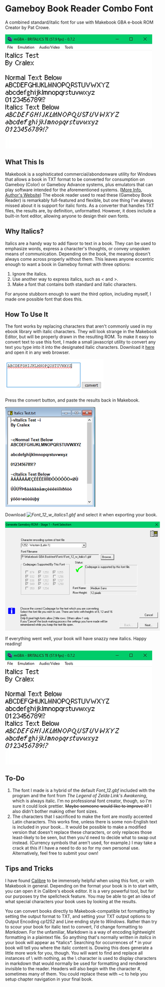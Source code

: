 # Gameboy Book Reader Combo Font

A combined standard/italic font for use with Makebook GBA e-book ROM Creator by Pat Crowe.

![Sample image in a GBA emulator.](Pictures/gba_image.png)

## What This Is

Makebook is a sophisticated commercial/abondonware utility for Windows that allows a book in TXT format to be converted for consumption on Gameboy (Color) or Gameboy Advance systems, plus emulators that can play software intended for the aforementioned systems. ([More Info](https://archive.org/details/makebook_gba_ebook_creator_v4.92b_20191113),  [Author's Website](http://www.mqp.com/fun/)) The ebook reader used to read these (Gameboy Book Reader) is remarkably full-featured and flexible, but one thing I've always missed about it is support for italic fonts. As a converter that handles TXT files, the results are, by definition, unformatted. However, it does include a built-in font editor, allowing anyone to design their own fonts.

## Why Italics?

Italics are a handy way to add flavor to text in a book. They can be used to emphasize words, express a character's thoughts, or convey unspoken means of communication. Depending on the book, the meaning doesn't always come across properly without them. This leaves anyone eccentric enough to want a book in Gameboy format with three options:

1. Ignore the italics.
2. Use another way to express italics, such as < and >.
3. Make a font that contains both standard and italic characters.

For anyone stubborn enough to want the third option, including myself, I made one possible font that does this.

## How To Use It

The font works by replacing characters that aren't commonly used in my ebook library with italic characters. They will look strange in the Makebook Editor, but will be properly drawn in the resulting ROM. To make it easy to convert text to use this font, I made a small javascript utility to convert any text you type into it into the designated italic characters. Download it [here](https://github.com/Cralex/Gameboy-Book-Reader-Combo-Font/raw/main/Sample%20Files/Formatting-Tool.zip) and open it in any web browser.

![Text in the formatting tool.](Pictures/converter.png)

Press the convert button, and paste the results back in Makebook.

![Editor with converted text.](Pictures/editor.png)

 Download *![Font_12_w_italics1.gbf](https://github.com/Cralex/Gameboy-Book-Reader-Combo-Font/raw/main/Font_12_w_italics1.gbf)* and select it when exporting your book. 

![Font selected to be used.](Pictures/rom-creation.png)

If everything went well, your book will have snazzy new italics. Happy reading!

![Snazzy new italics.](Pictures/gba_image.png)

## To-Do

1. The font I made is a hybrid of the default *Font_12.gbf* included with the program and the font from *The Legend of Zelda Link's Awakening*, which is always italic. I'm no professional font creator, though, so I'm sure it could look prettier. ~~Maybe someone would like to improve it?~~ I also didn't bother making other font sizes.
2. The characters that I sacrificed to make the font are mostly accented Latin characters. This works fine, unless there is some non-English text is included in your book… It would be possible to make a modified version that doesn't replace these characters, or only replaces those least-likely to be seen, but then you'd need to decide what to swap out instead. (Currency symbols that aren't used, for example.) I may take a crack at this if I have a need to do so for my own personal use. Alternatively, feel free to submit your own!

## Tips and Tricks

I have found [Calibre](https://calibre-ebook.com/) to be immensely helpful when using this font, or with Makebook in general. Depending on the format your book is in to start with, you can open it in Calibre's ebook editor. It is a very powerful tool, but for our purposes try the spellcheck feature. You may be able to get an idea of what special characters your book uses by looking at the results.

You can convert books directly to Makebook-compatible txt formatting by setting the output format to TXT, and setting your TXT output options to Output Encoding *cp1252* and Line ending style to *Windows*. Rather than try to scour your book for italic text to convert, I'd change formatting to *Markdown*. For the unfamiliar, Markdown is a way of encoding lightweight formatting in a plaintext file. So anything that's normally written in *italics* in your book will appear as \*italics\*. Searching for occurrences of \* in your book will tell you where the italic content is. Dowing this does generate a little more work for you, though. You will want to find and replace all instances of \\ with nothing, as the \\ character is used to display characters in markdown that would normally be used for formatting and rendered invisible to the reader. Headers will also begin with the character \#, sometimes many of them. You could replace these with ~c to help you setup chapter navigation in your final book.
